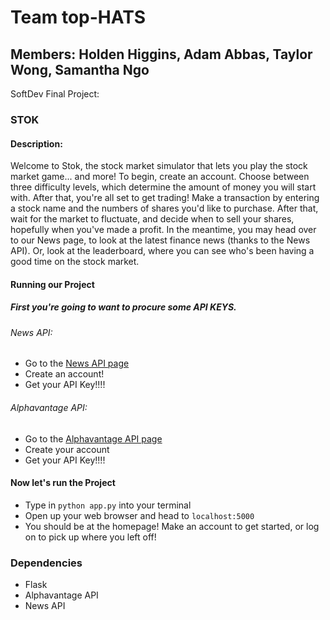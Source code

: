 # Team top-HATS
## Members: Holden Higgins, Adam Abbas, Taylor Wong, Samantha Ngo
SoftDev Final Project:

### STOK

#### Description:
Welcome to Stok, the stock market simulator that lets you play the stock market game... and more! To begin, create an account. Choose between three difficulty levels, which determine the amount of money you will start with. After that, you're all set to get trading! Make a transaction by entering a stock name and the numbers of shares you'd like to purchase. After that, wait for the market to fluctuate, and decide when to sell your shares, hopefully when you've made a profit. In the meantime, you may head over to our News page, to look at the latest finance news (thanks to the News API). Or, look at the leaderboard, where you can see who's been having a good time on the stock market.

#### Running our Project

##### First you're going to want to procure some API KEYS.

###### News API:
* Go to the [News API page](https://newsapi.org/account)
* Create an account!
* Get your API Key!!!!

###### Alphavantage API:
* Go to the [Alphavantage API page](https://www.alphavantage.co/support/#api-key)
* Create your account
* Get your API Key!!!!


#### Now let's run the Project

* Type in `python app.py` into your terminal
* Open up your web browser and head to `localhost:5000`
* You should be at the homepage! Make an account to get started, or log on to pick up where you left off!

### Dependencies
* Flask
* Alphavantage API
* News API
